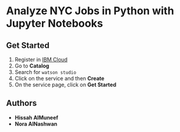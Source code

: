 # Analyze NYC Jobs in Python with Jupyter Notebooks

## Get Started
1. Register in [IBM Cloud](https://www.ibm.com/cloud/)
2. Go to **Catalog**
3. Search for `watson studio`
4. Click on the service and then **Create**
5. On the service page, click on **Get Started**

## Authors
* **Hissah AlMuneef**
* **Nora AlNashwan**
